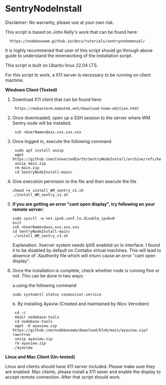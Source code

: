 # SentryNodeInstall
Disclaimer: No warranty, please use at your own risk. 

This script is based on John Kelly's work that can be found here:
  
      https://nodebasewm.github.io/docs/tutorials/sentrynodemanual/

It is highly recommened that user of this script should go through above guide to understand the innerworking of the installation script.

This script is built on Ubantu linux 22.04 LTS. 

For this script to work, a X11 server is necessary to be running on client machine.

**Windows Client (Tested)**

1. Download X11 client that can be found here:

        https://mobaxterm.mobatek.net/download-home-edition.html
   
2. Once downloaded, open up a SSH session to the server where WM Sentry node will be installed.

        ssh <UserName>@xxx.xxx.xxx.xxx

3. Once logged in, execute the following command

        sudo apt install unzip
        wget https://github.com/ConnectedEarth/SentryNodeInstall/archive/refs/heads/main.zip
        unzip main.zip
        rm main.zip
        cd SentryNodeInstall-main/
         
4. Give execution permision to the file and then execute the file

       chmod +x install_WM_sentry_v1.sh
       ./install_WM_sentry_v1.sh
   
5. **If you are getting an error "cant open display", try following on your remote server:**

       sudo sysctl -w net.ipv6.conf.lo.disable_ipv6=0
       exit
       ssh <UserName>@xxx.xxx.xxx.xxx
       cd SentryNodeInstall-main/
       ./install_WM_sentry_v1.sh

   Explanation: Xserver system needs IpV6 enabled on lo interface. I found it to be disabled by       default on Contabo virtual machines. This will lead to absence of .Xauthority file which will      inturn cause an error "cant open display".
   
6. Once the installation is complete, check whether node is running fine or not.
   This can be done in two ways:
   
   a.using the following command

       sudo systemctl status cosmovisor.service
   
   b. By installing Ayaviw (Created and maintained by Nico Vervoben) 
   
        cd ~/
        mkdir nodebase-tools 
        cd nodebase-tools
        wget -O ayaview.zip https://github.com/nodebasewm/download/blob/main/ayaview.zip?raw=true
        unzip ayaview.zip
        rm ayaview.zip
       ./ayaview
     
**Linux and Mac Client (Un-tested)**

Linux and clients should have X11 server included. Please make sure they are enabled.
Mac clients, please install a X11 sever and enable the display to accept remote connection. After that script should work.

       
 



  
